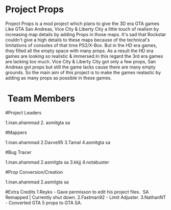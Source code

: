 # Project Props
Project Props is a mod project which plans to give the 3D era GTA games Like GTA San Andreas, Vice City & Liberty City a little touch of realism by increasing map details by adding Props in those maps. It's sad that Rockstar couldn't give a high details to these maps because of the technical's limitations of consoles of that time PS2/X-Box. But in the HD era games, they filled all the empty space with many props. As a result the HD era games are looking so realistic & immersed.In this regard the 3rd era games are lacking too much. Vice City & Liberty City got only a few props, San Andreas got props but still the game lacks cause there are many empty grounds. So the main aim of this project is to make the games realastic by adding as many props as possible in these games.
 
 #  Team Members
 
 #Project Leaders
 
1.inan.ahammad
2. asmitgta sa

#Mappers

1.inan.ahammad
2.Davve95
3.Tamal
4.asmitgta sa

#Bug Tracer

1.inan.ahammad
2.asmitgta sa
3.kkjj
4.notabuster

#Prop Conversion/Creation

1.inan.ahammad
2.asmitgta sa

#Extra Credits
1.Reyks - Gave permisson to edit his project files. 
                 SA Remapped | Currently shut down.
2.Fastman92 - Limit Adjuster.
3.NathanNT - Converted GTA 5 props to GTA SA.


